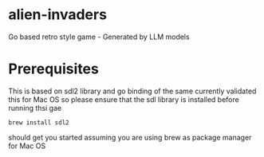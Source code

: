 # alien-invaders
Go based retro style game - Generated by LLM models

# Prerequisites

This is based on sdl2 library and go binding of the same
currently validated this for Mac OS so please ensure that the sdl library is installed before running thsi gae
```
brew install sdl2
```
should get you started assuming you are using brew as package manager for Mac OS
